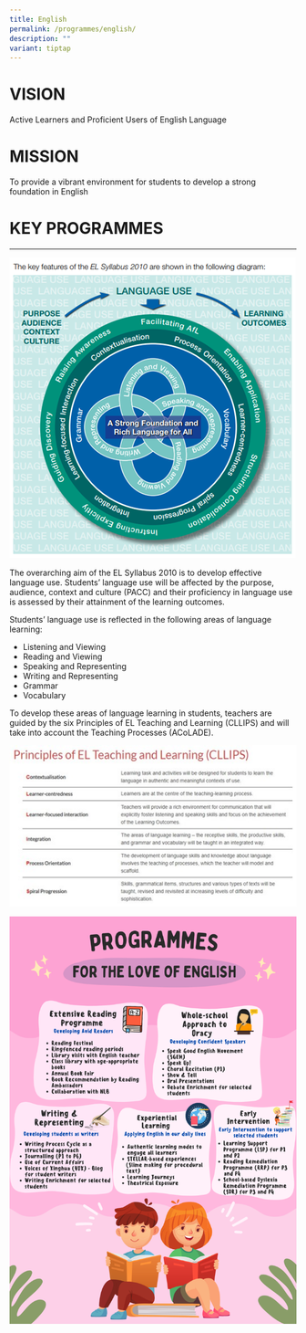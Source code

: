 ```yaml
---
title: English
permalink: /programmes/english/
description: ""
variant: tiptap
---
```

# **VISION**   
Active Learners and Proficient Users of English Language
  
# **MISSION**  
To provide a vibrant environment for students to develop a strong foundation in
English
  
# **KEY PROGRAMMES**  
****  
![](/images/picture1.png)

The overarching aim of the EL Syllabus 2010 is to develop effective language use. Students’ language use will be affected by the purpose, audience, context and culture (PACC) and their proficiency in language use is assessed by their attainment of the learning outcomes. 

Students’ language use is reflected in the following areas of language learning:
*   Listening and Viewing
*   Reading and Viewing
*   Speaking and Representing
*   Writing and Representing
*   Grammar
*   Vocabulary

To develop these areas of language learning in students, teachers are guided by the six Principles of EL Teaching and Learning (CLLIPS) and will take into account the Teaching Processes (ACoLADE).

![](/images/picture2.jpg)

![](/images/Programmes/English/picture3.png)